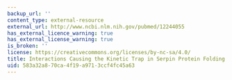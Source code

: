 ```yaml
---
backup_url: ''
content_type: external-resource
external_url: http://www.ncbi.nlm.nih.gov/pubmed/12244055
has_external_licence_warning: true
has_external_license_warning: true
is_broken: ''
license: https://creativecommons.org/licenses/by-nc-sa/4.0/
title: Interactions Causing the Kinetic Trap in Serpin Protein Folding
uid: 583a32a8-70ca-4f19-a971-3ccf4fc45a63
---
```

